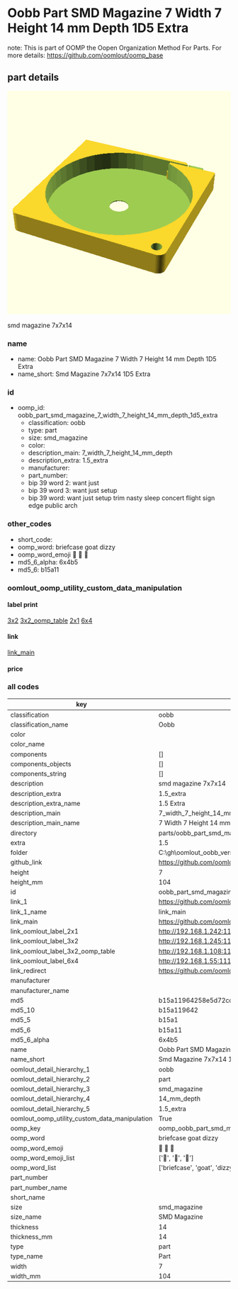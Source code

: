 # Oobb Part SMD Magazine 7 Width 7 Height 14 mm Depth 1D5 Extra  

note: This is part of OOMP the Oopen Organization Method For Parts. For more details: https://github.com/oomlout/oomp_base

##  part details
  

[![](3dpr.png)](3dpr.png)

smd magazine 7x7x14



### name
* name: Oobb Part SMD Magazine 7 Width 7 Height 14 mm Depth 1D5 Extra
* name_short: Smd Magazine 7x7x14 1D5 Extra
### id
* oomp_id: oobb_part_smd_magazine_7_width_7_height_14_mm_depth_1d5_extra
  * classification: oobb
  * type: part
  * size: smd_magazine
  * color: 
  * description_main: 7_width_7_height_14_mm_depth
  * description_extra: 1.5_extra
  * manufacturer: 
  * part_number: 
  * bip 39 word 2: want just
  * bip 39 word 3: want just setup
  * bip 39 word: want just setup trim nasty sleep concert flight sign edge public arch

### other_codes
* short_code: 
* oomp_word: briefcase goat dizzy
* oomp_word_emoji :briefcase: :goat: :dizzy:
* md5_6_alpha: 6x4b5
* md5_6: b15a11






### oomlout_oomp_utility_custom_data_manipulation
#### label print
[3x2](http://192.168.1.245:1112/?label=oomp%206x4b5)
[3x2_oomp_table](http://192.168.1.108:1112/?label=oomp%206x4b5)
[2x1](http://192.168.1.242:1112/?label=oomp%206x4b5)
[6x4](http://192.168.1.55:1112/?label=oomp%206x4b5)    

#### link

[link_main](https://github.com/oomlout/oomlout_oobb_version_4_generated_parts/tree/main/navigation_oomp/oobb/part/smd_magazine/7_width_7_height_14_mm_depth/1.5_extra/part)                              

#### price







### all codes 
| key | value |  
| --- | --- |  
| classification | oobb |  
| classification_name | Oobb |  
| color |  |  
| color_name |  |  
| components | [] |  
| components_objects | [] |  
| components_string | [] |  
| description | smd magazine 7x7x14 |  
| description_extra | 1.5_extra |  
| description_extra_name | 1.5 Extra |  
| description_main | 7_width_7_height_14_mm_depth |  
| description_main_name | 7 Width 7 Height 14 mm Depth |  
| directory | parts/oobb_part_smd_magazine_7_width_7_height_14_mm_depth_1d5_extra |  
| extra | 1.5 |  
| folder | C:\gh\oomlout_oobb_version_4_generated_parts\parts\oobb_part_smd_magazine_7_width_7_height_14_mm_depth_1d5_extra |  
| github_link | https://github.com/oomlout/oomlout_oomp_part_src/tree/main/parts/oobb_part_smd_magazine_7_width_7_height_14_mm_depth_1d5_extra |  
| height | 7 |  
| height_mm | 104 |  
| id | oobb_part_smd_magazine_7_width_7_height_14_mm_depth_1d5_extra |  
| link_1 | https://github.com/oomlout/oomlout_oobb_version_4_generated_parts/tree/main/navigation_oomp/oobb/part/smd_magazine/7_width_7_height_14_mm_depth/1.5_extra/part |  
| link_1_name | link_main |  
| link_main | https://github.com/oomlout/oomlout_oobb_version_4_generated_parts/tree/main/navigation_oomp/oobb/part/smd_magazine/7_width_7_height_14_mm_depth/1.5_extra/part |  
| link_oomlout_label_2x1 | http://192.168.1.242:1112/?label=oomp%206x4b5 |  
| link_oomlout_label_3x2 | http://192.168.1.245:1112/?label=oomp%206x4b5 |  
| link_oomlout_label_3x2_oomp_table | http://192.168.1.108:1112/?label=oomp%206x4b5 |  
| link_oomlout_label_6x4 | http://192.168.1.55:1112/?label=oomp%206x4b5 |  
| link_redirect | https://github.com/oomlout/oomlout_oobb_version_4_generated_parts/tree/main/parts/oobb_smd_magazine_07_07_14_nm_12_mm_tape_width_1_5_mm_tape_thickness_ex_1d5 |  
| manufacturer |  |  
| manufacturer_name |  |  
| md5 | b15a11964258e5d72cc99e8b891e5fb7 |  
| md5_10 | b15a119642 |  
| md5_5 | b15a1 |  
| md5_6 | b15a11 |  
| md5_6_alpha | 6x4b5 |  
| name | Oobb Part SMD Magazine 7 Width 7 Height 14 mm Depth 1D5 Extra |  
| name_short | Smd Magazine 7x7x14 1D5 Extra |  
| oomlout_detail_hierarchy_1 | oobb |  
| oomlout_detail_hierarchy_2 | part |  
| oomlout_detail_hierarchy_3 | smd_magazine |  
| oomlout_detail_hierarchy_4 | 14_mm_depth |  
| oomlout_detail_hierarchy_5 | 1.5_extra |  
| oomlout_oomp_utility_custom_data_manipulation | True |  
| oomp_key | oomp_oobb_part_smd_magazine_7_width_7_height_14_mm_depth_1d5_extra |  
| oomp_word | briefcase goat dizzy |  
| oomp_word_emoji | :briefcase: :goat: :dizzy: |  
| oomp_word_emoji_list | [':briefcase:', ':goat:', ':dizzy:'] |  
| oomp_word_list | ['briefcase', 'goat', 'dizzy'] |  
| part_number |  |  
| part_number_name |  |  
| short_name |  |  
| size | smd_magazine |  
| size_name | SMD Magazine |  
| thickness | 14 |  
| thickness_mm | 14 |  
| type | part |  
| type_name | Part |  
| width | 7 |  
| width_mm | 104 |  
